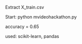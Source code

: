 Extract X_train.csv

Start: python mvideohackathon.py

accuracy = 0.65 

used: scikit-learn, pandas

